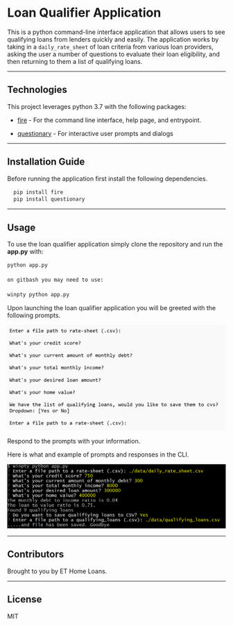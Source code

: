 # Loan Qualifier Application

This is a python command-line interface application that allows users to see qualifying loans from lenders quickly and easily. The application works by taking in a `daily_rate_sheet` of loan criteria from various loan providers, asking the user a number of questions to evaluate their loan eligibility, and then returning to them a list of qualifying loans.


---

## Technologies

This project leverages python 3.7 with the following packages:

* [fire](https://github.com/google/python-fire) - For the command line interface, help page, and entrypoint.

* [questionary](https://github.com/tmbo/questionary) - For interactive user prompts and dialogs

---

## Installation Guide

Before running the application first install the following dependencies.

```python
  pip install fire
  pip install questionary
```

---

## Usage

To use the loan qualifier application simply clone the repository and run the **app.py** with:

```python
python app.py

on gitbash you may need to use:

winpty python app.py
```

Upon launching the loan qualifier application you will be greeted with the following prompts.

![Loan Qualifier Prompts](loan_qualifier_app/Images/Prompts.png)

Respond to the prompts with your information.

Here is what and example of prompts and responses in the CLI.

![Example_Run](loan_qualifier_app/Images/Example_Run.png)

---

## Contributors

Brought to you by ET Home Loans.

---

## License

MIT